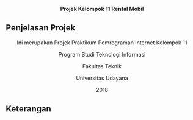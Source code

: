 
<p align="center"><b>Projek Kelompok 11 Rental Mobil</b></p>

## Penjelasan Projek

<p align="center">Ini merupakan Projek Praktikum Pemrograman Internet Kelompok 11</p>
<p align="center">Program Studi Teknologi Informasi</p>
<p align="center">Fakultas Teknik</p>
<p align="center">Universitas Udayana</p>
<p align="center">2018</p>

## Keterangan
